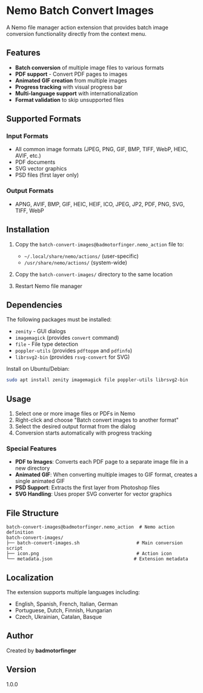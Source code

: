 # Nemo Batch Convert Images

A Nemo file manager action extension that provides batch image conversion functionality directly from the context menu.

## Features

- **Batch conversion** of multiple image files to various formats
- **PDF support** - Convert PDF pages to images
- **Animated GIF creation** from multiple images
- **Progress tracking** with visual progress bar
- **Multi-language support** with internationalization
- **Format validation** to skip unsupported files

## Supported Formats

### Input Formats
- All common image formats (JPEG, PNG, GIF, BMP, TIFF, WebP, HEIC, AVIF, etc.)
- PDF documents
- SVG vector graphics
- PSD files (first layer only)

### Output Formats
- APNG, AVIF, BMP, GIF, HEIC, HEIF, ICO, JPEG, JP2, PDF, PNG, SVG, TIFF, WebP

## Installation

1. Copy the `batch-convert-images@badmotorfinger.nemo_action` file to:
   - `~/.local/share/nemo/actions/` (user-specific)
   - `/usr/share/nemo/actions/` (system-wide)

2. Copy the `batch-convert-images/` directory to the same location

3. Restart Nemo file manager

## Dependencies

The following packages must be installed:
- `zenity` - GUI dialogs
- `imagemagick` (provides `convert` command)
- `file` - File type detection
- `poppler-utils` (provides `pdftoppm` and `pdfinfo`)
- `librsvg2-bin` (provides `rsvg-convert` for SVG)

Install on Ubuntu/Debian:
```bash
sudo apt install zenity imagemagick file poppler-utils librsvg2-bin
```

## Usage

1. Select one or more image files or PDFs in Nemo
2. Right-click and choose "Batch convert images to another format"
3. Select the desired output format from the dialog
4. Conversion starts automatically with progress tracking

### Special Features

- **PDF to Images**: Converts each PDF page to a separate image file in a new directory
- **Animated GIF**: When converting multiple images to GIF format, creates a single animated GIF
- **PSD Support**: Extracts the first layer from Photoshop files
- **SVG Handling**: Uses proper SVG converter for vector graphics

## File Structure

```
batch-convert-images@badmotorfinger.nemo_action  # Nemo action definition
batch-convert-images/
├── batch-convert-images.sh                     # Main conversion script
├── icon.png                                    # Action icon
└── metadata.json                              # Extension metadata
```

## Localization

The extension supports multiple languages including:
- English, Spanish, French, Italian, German
- Portuguese, Dutch, Finnish, Hungarian
- Czech, Ukrainian, Catalan, Basque

## Author

Created by **badmotorfinger**

## Version

1.0.0